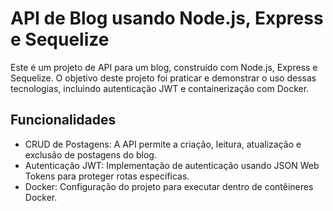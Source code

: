 # API de Blog usando Node.js, Express e Sequelize
Este é um projeto de API para um blog, construído com Node.js, Express e Sequelize. O objetivo deste projeto foi praticar e demonstrar o uso dessas tecnologias, incluindo autenticação JWT e containerização com Docker.

## Funcionalidades
- CRUD de Postagens: A API permite a criação, leitura, atualização e exclusão de postagens do blog.
- Autenticação JWT: Implementação de autenticação usando JSON Web Tokens para proteger rotas específicas.
- Docker: Configuração do projeto para executar dentro de contêineres Docker.
